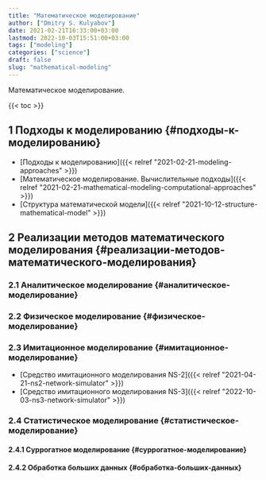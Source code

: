 ```yaml
---
title: "Математическое моделирование"
author: ["Dmitry S. Kulyabov"]
date: 2021-02-21T16:33:00+03:00
lastmod: 2022-10-03T15:51:00+03:00
tags: ["modeling"]
categories: ["science"]
draft: false
slug: "mathematical-modeling"
---
```


Математическое моделирование.

<!--more-->

{{< toc >}}


## <span class="section-num">1</span> Подходы к моделированию {#подходы-к-моделированию}

-   [Подходы к моделированию]({{< relref "2021-02-21-modeling-approaches" >}})
-   [Математическое моделирование. Вычислительные подходы]({{< relref "2021-02-21-mathematical-modeling-computational-approaches" >}})
-   [Структура математической модели]({{< relref "2021-10-12-structure-mathematical-model" >}})


## <span class="section-num">2</span> Реализации методов математического моделирования {#реализации-методов-математического-моделирования}


### <span class="section-num">2.1</span> Аналитическое моделирование {#аналитическое-моделирование}


### <span class="section-num">2.2</span> Физическое моделирование {#физическое-моделирование}


### <span class="section-num">2.3</span> Имитационное моделирование {#имитационное-моделирование}

-   [Средство имитационного моделирования NS-2]({{< relref "2021-04-21-ns2-network-simulator" >}})
-   [Средство имитационного моделирования NS-3]({{< relref "2022-10-03-ns3-network-simulator" >}})


### <span class="section-num">2.4</span> Статистическое моделирование {#статистическое-моделирование}


#### <span class="section-num">2.4.1</span> Суррогатное моделирование {#суррогатное-моделирование}


#### <span class="section-num">2.4.2</span> Обработка больших данных {#обработка-больших-данных}
